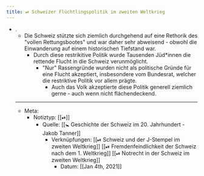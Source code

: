 ```yaml
---
title: ⏯ Schweizer Flüchtlingspolitik im zweiten Weltkrieg
---
```


- .
	- Die Schweiz stützte sich ziemlich durchgehend auf eine Rethorik des "vollen Rettungsbootes" und war daher sehr abweisend - obwohl die Einwanderung auf einem historischen Tiefstand war.
		- Durch diese restrikitive Politik wurde Tausenden Jüd*innen die rettende Flucht in die Schweiz verunmöglicht.
			- "Nur" Rassengründe wurden nicht als politische Gründe für eine Flucht akzeptiert, insbesondere vom Bundesrat, welcher die restriktive Politik vor allem prägte.
				- Auch das Volk akzeptierte diese Politik generell ziemlich gerne - auch wenn nicht flächendeckend.
	- ---
	- Meta:
		- Notiztyp: [[⏯]]
			- Quelle: [[🚼 Geschichte der Schweiz im 20. Jahrhundert - Jakob Tanner]]
				- Verknüpfungen: [[⏯ Schweiz und der J-Stempel im zweiten Weltkrieg]] [[⏯ Fremdenfeindlichkeit der Schweiz nach dem 1. Weltkrieg]] [[⏯ Notrecht in der Schweiz im zweiten Weltkrieg]]
					- Datum: [[Jan 4th, 2021]]